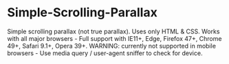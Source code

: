 # Simple-Scrolling-Parallax
Simple scrolling parallax (not true parallax). Uses only HTML &amp; CSS. Works with all major browsers - Full support with IE11+, Edge, Firefox 47+, Chrome 49+, Safari 9.1+, Opera 39+. WARNING: currently not supported in mobile browsers - Use media query / user-agent sniffer to check for device.

